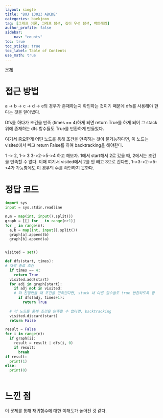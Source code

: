 ```yaml
---
layout: single
title: "BOJ 13023 ABCDE"
categories: baekjoon
tag: [그래프 이론, 그래프 탐색, 깊이 우선 탐색, 백트래킹]
author_profile: false
sidebar:
    nav: "counts"
toc: true
toc_sticky: true
toc_label: Table of Contents
use_math: true
---
```

 
 [문제](https://www.acmicpc.net/problem/13023)

# 접근 방법
a -> b -> c -> d -> e의 경우가 존재하는지 확인하는 것이기 때문에 dfs를 사용해야 한다는 것을 알아냈다. 

Dfs를 하다가 조건을 만족 (times == 4)하게 되면 return True를 하게 되어 그 stack 위에 존재하는 dfs 함수들도 True를 반환하게 만들었다.

여기서 중요한게 어떤 노드를 통해 조건을 만족하는 것이 불가능하다면, 이 노드는 visited에서 빼고 return False를 하여 backtracking을 해야한다. 

1 -> 2,
1-> 3
3->2->5->4
하고 해보자. 1에서 start해서 2로 갔을 때, 2에서는 조건을 만족할 수 없다. 이때 여기서 visited에서 2를 안 빼고 3으로 간다면, 1->3->2->5->4가 가능함에도 이 경우의 수를 확인하지 못한다.

# 정답 코드
``` python
import sys
input = sys.stdin.readline

n,m = map(int, input().split())
graph = [[] for _ in range(n+1)]
for _ in range(m):
  a,b = map(int, input().split())
  graph[a].append(b)
  graph[b].append(a)


visited = set()

def dfs(start, times):
# 재귀 종료 조건
  if times == 4:
    return True
  visited.add(start)
  for adj in graph[start]:
    if adj not in visited:
    # 더 진행했을 때 조건을 만족한다면, stack 내 다른 함수들도 true 반환하도록 함
      if dfs(adj, times+1):
        return True
        
  # 이 노드를 통해 조건을 만족할 수 없다면, backtracking
  visited.discard(start)
  return False

result = False
for i in range(n):
  if graph[i]:
    result = result | dfs(i, 0)
    if result:
      break
if result:
  print(1)
else:
  print(0)
      
``` 


# 느낀 점
이 문제를 통해 재귀함수에 대한 이해도가 높아진 것 같다.
